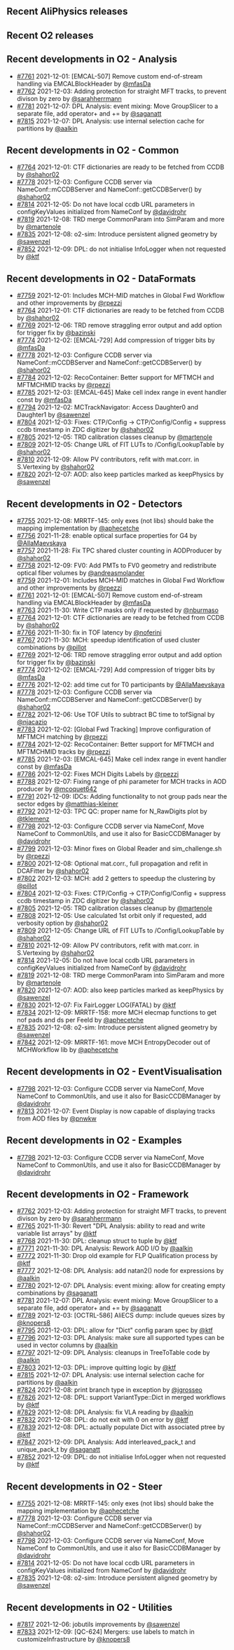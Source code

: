 ## Recent AliPhysics releases
## Recent O2 releases
## Recent developments in O2 - Analysis
- [\#7761](https://github.com/AliceO2Group/AliceO2/pull/7761) 2021-12-01: [EMCAL-507] Remove custom end-of-stream handling via EMCALBlockHeader by [@mfasDa](https://github.com/mfasDa)
- [\#7762](https://github.com/AliceO2Group/AliceO2/pull/7762) 2021-12-03: Adding protection for straight MFT tracks, to prevent divison by zero by [@sarahherrmann](https://github.com/sarahherrmann)
- [\#7781](https://github.com/AliceO2Group/AliceO2/pull/7781) 2021-12-07: DPL Analysis: event mixing: Move GroupSlicer to a separate file, add operator+ and += by [@saganatt](https://github.com/saganatt)
- [\#7815](https://github.com/AliceO2Group/AliceO2/pull/7815) 2021-12-07: DPL Analysis: use internal selection cache for partitions by [@aalkin](https://github.com/aalkin)
## Recent developments in O2 - Common
- [\#7764](https://github.com/AliceO2Group/AliceO2/pull/7764) 2021-12-01: CTF dictionaries are ready to be fetched from CCDB by [@shahor02](https://github.com/shahor02)
- [\#7778](https://github.com/AliceO2Group/AliceO2/pull/7778) 2021-12-03: Configure CCDB server via NameConf::mCCDBServer and NameConf::getCCDBServer() by [@shahor02](https://github.com/shahor02)
- [\#7814](https://github.com/AliceO2Group/AliceO2/pull/7814) 2021-12-05: Do not have local ccdb URL parameters in configKeyValues initialized from NameConf by [@davidrohr](https://github.com/davidrohr)
- [\#7819](https://github.com/AliceO2Group/AliceO2/pull/7819) 2021-12-08: TRD merge CommonParam into SimParam and more by [@martenole](https://github.com/martenole)
- [\#7835](https://github.com/AliceO2Group/AliceO2/pull/7835) 2021-12-08: o2-sim: Introduce persistent aligned geometry by [@sawenzel](https://github.com/sawenzel)
- [\#7852](https://github.com/AliceO2Group/AliceO2/pull/7852) 2021-12-09: DPL: do not initialise InfoLogger when not requested by [@ktf](https://github.com/ktf)
## Recent developments in O2 - DataFormats
- [\#7759](https://github.com/AliceO2Group/AliceO2/pull/7759) 2021-12-01: Includes MCH-MID matches in Global Fwd Workflow and other improvements by [@rpezzi](https://github.com/rpezzi)
- [\#7764](https://github.com/AliceO2Group/AliceO2/pull/7764) 2021-12-01: CTF dictionaries are ready to be fetched from CCDB by [@shahor02](https://github.com/shahor02)
- [\#7769](https://github.com/AliceO2Group/AliceO2/pull/7769) 2021-12-06: TRD remove straggling error output and add option for trigger fix by [@bazinski](https://github.com/bazinski)
- [\#7774](https://github.com/AliceO2Group/AliceO2/pull/7774) 2021-12-02: [EMCAL-729] Add compression of trigger bits by [@mfasDa](https://github.com/mfasDa)
- [\#7778](https://github.com/AliceO2Group/AliceO2/pull/7778) 2021-12-03: Configure CCDB server via NameConf::mCCDBServer and NameConf::getCCDBServer() by [@shahor02](https://github.com/shahor02)
- [\#7784](https://github.com/AliceO2Group/AliceO2/pull/7784) 2021-12-02: RecoContainer: Better support for MFTMCH and MFTMCHMID tracks by [@rpezzi](https://github.com/rpezzi)
- [\#7785](https://github.com/AliceO2Group/AliceO2/pull/7785) 2021-12-03: [EMCAL-645] Make cell index range in event handler const by [@mfasDa](https://github.com/mfasDa)
- [\#7794](https://github.com/AliceO2Group/AliceO2/pull/7794) 2021-12-02: MCTrackNavigator: Access Daughter0 and Daughter1 by [@sawenzel](https://github.com/sawenzel)
- [\#7804](https://github.com/AliceO2Group/AliceO2/pull/7804) 2021-12-03: Fixes: CTP/Config -> CTP/Config/Config + suppress ccdb timestamp in ZDC digitizer by [@shahor02](https://github.com/shahor02)
- [\#7805](https://github.com/AliceO2Group/AliceO2/pull/7805) 2021-12-05: TRD calibration classes cleanup by [@martenole](https://github.com/martenole)
- [\#7809](https://github.com/AliceO2Group/AliceO2/pull/7809) 2021-12-05: Change URL of FIT LUTs to <DET>/Config/LookupTable by [@shahor02](https://github.com/shahor02)
- [\#7810](https://github.com/AliceO2Group/AliceO2/pull/7810) 2021-12-09: Allow PV contributors, refit with mat.corr. in S.Vertexing by [@shahor02](https://github.com/shahor02)
- [\#7820](https://github.com/AliceO2Group/AliceO2/pull/7820) 2021-12-07: AOD: also keep particles marked as keepPhysics by [@sawenzel](https://github.com/sawenzel)
## Recent developments in O2 - Detectors
- [\#7755](https://github.com/AliceO2Group/AliceO2/pull/7755) 2021-12-08: MRRTF-145: only exes (not libs) should bake the mapping implementation by [@aphecetche](https://github.com/aphecetche)
- [\#7756](https://github.com/AliceO2Group/AliceO2/pull/7756) 2021-11-28: enable optical surface properties for G4 by [@AllaMaevskaya](https://github.com/AllaMaevskaya)
- [\#7757](https://github.com/AliceO2Group/AliceO2/pull/7757) 2021-11-28: Fix TPC shared cluster counting in AODProducer by [@shahor02](https://github.com/shahor02)
- [\#7758](https://github.com/AliceO2Group/AliceO2/pull/7758) 2021-12-09: FV0: Add PMTs to FV0 geometry and redistribute optical fiber volumes by [@andreasmolander](https://github.com/andreasmolander)
- [\#7759](https://github.com/AliceO2Group/AliceO2/pull/7759) 2021-12-01: Includes MCH-MID matches in Global Fwd Workflow and other improvements by [@rpezzi](https://github.com/rpezzi)
- [\#7761](https://github.com/AliceO2Group/AliceO2/pull/7761) 2021-12-01: [EMCAL-507] Remove custom end-of-stream handling via EMCALBlockHeader by [@mfasDa](https://github.com/mfasDa)
- [\#7763](https://github.com/AliceO2Group/AliceO2/pull/7763) 2021-11-30: Write CTP masks only if requested by [@nburmaso](https://github.com/nburmaso)
- [\#7764](https://github.com/AliceO2Group/AliceO2/pull/7764) 2021-12-01: CTF dictionaries are ready to be fetched from CCDB by [@shahor02](https://github.com/shahor02)
- [\#7766](https://github.com/AliceO2Group/AliceO2/pull/7766) 2021-11-30: fix in TOF latency by [@noferini](https://github.com/noferini)
- [\#7767](https://github.com/AliceO2Group/AliceO2/pull/7767) 2021-11-30: MCH: speedup identification of used cluster combinations by [@pillot](https://github.com/pillot)
- [\#7769](https://github.com/AliceO2Group/AliceO2/pull/7769) 2021-12-06: TRD remove straggling error output and add option for trigger fix by [@bazinski](https://github.com/bazinski)
- [\#7774](https://github.com/AliceO2Group/AliceO2/pull/7774) 2021-12-02: [EMCAL-729] Add compression of trigger bits by [@mfasDa](https://github.com/mfasDa)
- [\#7776](https://github.com/AliceO2Group/AliceO2/pull/7776) 2021-12-02: add time cut for T0 participants by [@AllaMaevskaya](https://github.com/AllaMaevskaya)
- [\#7778](https://github.com/AliceO2Group/AliceO2/pull/7778) 2021-12-03: Configure CCDB server via NameConf::mCCDBServer and NameConf::getCCDBServer() by [@shahor02](https://github.com/shahor02)
- [\#7782](https://github.com/AliceO2Group/AliceO2/pull/7782) 2021-12-06: Use TOF Utils to subtract BC time to tofSignal by [@njacazio](https://github.com/njacazio)
- [\#7783](https://github.com/AliceO2Group/AliceO2/pull/7783) 2021-12-02: [Global Fwd Tracking] Improve configuration of MFTMCH matching by [@rpezzi](https://github.com/rpezzi)
- [\#7784](https://github.com/AliceO2Group/AliceO2/pull/7784) 2021-12-02: RecoContainer: Better support for MFTMCH and MFTMCHMID tracks by [@rpezzi](https://github.com/rpezzi)
- [\#7785](https://github.com/AliceO2Group/AliceO2/pull/7785) 2021-12-03: [EMCAL-645] Make cell index range in event handler const by [@mfasDa](https://github.com/mfasDa)
- [\#7786](https://github.com/AliceO2Group/AliceO2/pull/7786) 2021-12-02: Fixes MCH Digits Labels by [@rpezzi](https://github.com/rpezzi)
- [\#7788](https://github.com/AliceO2Group/AliceO2/pull/7788) 2021-12-07: Fixing range of phi parameter for MCH tracks in AOD producer by [@mcoquet642](https://github.com/mcoquet642)
- [\#7791](https://github.com/AliceO2Group/AliceO2/pull/7791) 2021-12-09: IDCs: Adding functionality to not group pads near the sector edges by [@matthias-kleiner](https://github.com/matthias-kleiner)
- [\#7792](https://github.com/AliceO2Group/AliceO2/pull/7792) 2021-12-03: TPC QC: proper name for N_RawDigits plot by [@tklemenz](https://github.com/tklemenz)
- [\#7798](https://github.com/AliceO2Group/AliceO2/pull/7798) 2021-12-03: Configure CCDB server via NameConf, Move NameConf to CommonUtils, and use it also for BasicCCDBManager by [@davidrohr](https://github.com/davidrohr)
- [\#7799](https://github.com/AliceO2Group/AliceO2/pull/7799) 2021-12-03: Minor fixes on Global Reader and sim_challenge.sh by [@rpezzi](https://github.com/rpezzi)
- [\#7800](https://github.com/AliceO2Group/AliceO2/pull/7800) 2021-12-08: Optional mat.corr., full propagation and refit in DCAFitter by [@shahor02](https://github.com/shahor02)
- [\#7802](https://github.com/AliceO2Group/AliceO2/pull/7802) 2021-12-03: MCH: add 2 getters to speedup the clustering by [@pillot](https://github.com/pillot)
- [\#7804](https://github.com/AliceO2Group/AliceO2/pull/7804) 2021-12-03: Fixes: CTP/Config -> CTP/Config/Config + suppress ccdb timestamp in ZDC digitizer by [@shahor02](https://github.com/shahor02)
- [\#7805](https://github.com/AliceO2Group/AliceO2/pull/7805) 2021-12-05: TRD calibration classes cleanup by [@martenole](https://github.com/martenole)
- [\#7808](https://github.com/AliceO2Group/AliceO2/pull/7808) 2021-12-05: Use calculated 1st orbit only if requested, add verbosity option by [@shahor02](https://github.com/shahor02)
- [\#7809](https://github.com/AliceO2Group/AliceO2/pull/7809) 2021-12-05: Change URL of FIT LUTs to <DET>/Config/LookupTable by [@shahor02](https://github.com/shahor02)
- [\#7810](https://github.com/AliceO2Group/AliceO2/pull/7810) 2021-12-09: Allow PV contributors, refit with mat.corr. in S.Vertexing by [@shahor02](https://github.com/shahor02)
- [\#7814](https://github.com/AliceO2Group/AliceO2/pull/7814) 2021-12-05: Do not have local ccdb URL parameters in configKeyValues initialized from NameConf by [@davidrohr](https://github.com/davidrohr)
- [\#7819](https://github.com/AliceO2Group/AliceO2/pull/7819) 2021-12-08: TRD merge CommonParam into SimParam and more by [@martenole](https://github.com/martenole)
- [\#7820](https://github.com/AliceO2Group/AliceO2/pull/7820) 2021-12-07: AOD: also keep particles marked as keepPhysics by [@sawenzel](https://github.com/sawenzel)
- [\#7830](https://github.com/AliceO2Group/AliceO2/pull/7830) 2021-12-07: Fix FairLogger LOG(FATAL) by [@ktf](https://github.com/ktf)
- [\#7834](https://github.com/AliceO2Group/AliceO2/pull/7834) 2021-12-09: MRRTF-158: more MCH elecmap functions to get nof pads and ds per FeeId by [@aphecetche](https://github.com/aphecetche)
- [\#7835](https://github.com/AliceO2Group/AliceO2/pull/7835) 2021-12-08: o2-sim: Introduce persistent aligned geometry by [@sawenzel](https://github.com/sawenzel)
- [\#7842](https://github.com/AliceO2Group/AliceO2/pull/7842) 2021-12-09: MRRTF-161: move MCH EntropyDecoder out of MCHWorkflow lib by [@aphecetche](https://github.com/aphecetche)
## Recent developments in O2 - EventVisualisation
- [\#7798](https://github.com/AliceO2Group/AliceO2/pull/7798) 2021-12-03: Configure CCDB server via NameConf, Move NameConf to CommonUtils, and use it also for BasicCCDBManager by [@davidrohr](https://github.com/davidrohr)
- [\#7813](https://github.com/AliceO2Group/AliceO2/pull/7813) 2021-12-07: Event Display is now capable of displaying tracks from AOD files by [@pnwkw](https://github.com/pnwkw)
## Recent developments in O2 - Examples
- [\#7798](https://github.com/AliceO2Group/AliceO2/pull/7798) 2021-12-03: Configure CCDB server via NameConf, Move NameConf to CommonUtils, and use it also for BasicCCDBManager by [@davidrohr](https://github.com/davidrohr)
## Recent developments in O2 - Framework
- [\#7762](https://github.com/AliceO2Group/AliceO2/pull/7762) 2021-12-03: Adding protection for straight MFT tracks, to prevent divison by zero by [@sarahherrmann](https://github.com/sarahherrmann)
- [\#7765](https://github.com/AliceO2Group/AliceO2/pull/7765) 2021-11-30: Revert "DPL Analysis: ability to read and write variable list arrays" by [@ktf](https://github.com/ktf)
- [\#7768](https://github.com/AliceO2Group/AliceO2/pull/7768) 2021-11-30: DPL: cleanup struct to tuple by [@ktf](https://github.com/ktf)
- [\#7771](https://github.com/AliceO2Group/AliceO2/pull/7771) 2021-11-30: DPL Analysis: Rework AOD I/O by [@aalkin](https://github.com/aalkin)
- [\#7772](https://github.com/AliceO2Group/AliceO2/pull/7772) 2021-11-30: Drop old example for FLP Qualification process by [@ktf](https://github.com/ktf)
- [\#7777](https://github.com/AliceO2Group/AliceO2/pull/7777) 2021-12-08: DPL Analysis: add natan2() node for expressions by [@aalkin](https://github.com/aalkin)
- [\#7780](https://github.com/AliceO2Group/AliceO2/pull/7780) 2021-12-07: DPL Analysis: event mixing: allow for creating empty combinations by [@saganatt](https://github.com/saganatt)
- [\#7781](https://github.com/AliceO2Group/AliceO2/pull/7781) 2021-12-07: DPL Analysis: event mixing: Move GroupSlicer to a separate file, add operator+ and += by [@saganatt](https://github.com/saganatt)
- [\#7789](https://github.com/AliceO2Group/AliceO2/pull/7789) 2021-12-03: [OCTRL-586] AliECS dump: include queues sizes by [@knopers8](https://github.com/knopers8)
- [\#7795](https://github.com/AliceO2Group/AliceO2/pull/7795) 2021-12-03: DPL: allow for "Dict" config param spec by [@ktf](https://github.com/ktf)
- [\#7796](https://github.com/AliceO2Group/AliceO2/pull/7796) 2021-12-03: DPL Analysis: make sure all supported types can be used in vector columns by [@aalkin](https://github.com/aalkin)
- [\#7797](https://github.com/AliceO2Group/AliceO2/pull/7797) 2021-12-09: DPL Analysis: cleanups in TreeToTable code by [@aalkin](https://github.com/aalkin)
- [\#7803](https://github.com/AliceO2Group/AliceO2/pull/7803) 2021-12-03: DPL: improve quitting logic by [@ktf](https://github.com/ktf)
- [\#7815](https://github.com/AliceO2Group/AliceO2/pull/7815) 2021-12-07: DPL Analysis: use internal selection cache for partitions by [@aalkin](https://github.com/aalkin)
- [\#7824](https://github.com/AliceO2Group/AliceO2/pull/7824) 2021-12-08: print branch type in exception by [@jgrosseo](https://github.com/jgrosseo)
- [\#7826](https://github.com/AliceO2Group/AliceO2/pull/7826) 2021-12-08: DPL: support VariantType::Dict in merged workflows by [@ktf](https://github.com/ktf)
- [\#7829](https://github.com/AliceO2Group/AliceO2/pull/7829) 2021-12-08: DPL Analysis: fix VLA reading by [@aalkin](https://github.com/aalkin)
- [\#7832](https://github.com/AliceO2Group/AliceO2/pull/7832) 2021-12-08: DPL: do not exit with 0 on error by [@ktf](https://github.com/ktf)
- [\#7839](https://github.com/AliceO2Group/AliceO2/pull/7839) 2021-12-08: DPL: actually populate Dict with associated ptree by [@ktf](https://github.com/ktf)
- [\#7847](https://github.com/AliceO2Group/AliceO2/pull/7847) 2021-12-09: DPL Analysis: Add interleaved_pack_t and unique_pack_t by [@saganatt](https://github.com/saganatt)
- [\#7852](https://github.com/AliceO2Group/AliceO2/pull/7852) 2021-12-09: DPL: do not initialise InfoLogger when not requested by [@ktf](https://github.com/ktf)
## Recent developments in O2 - Steer
- [\#7755](https://github.com/AliceO2Group/AliceO2/pull/7755) 2021-12-08: MRRTF-145: only exes (not libs) should bake the mapping implementation by [@aphecetche](https://github.com/aphecetche)
- [\#7778](https://github.com/AliceO2Group/AliceO2/pull/7778) 2021-12-03: Configure CCDB server via NameConf::mCCDBServer and NameConf::getCCDBServer() by [@shahor02](https://github.com/shahor02)
- [\#7798](https://github.com/AliceO2Group/AliceO2/pull/7798) 2021-12-03: Configure CCDB server via NameConf, Move NameConf to CommonUtils, and use it also for BasicCCDBManager by [@davidrohr](https://github.com/davidrohr)
- [\#7814](https://github.com/AliceO2Group/AliceO2/pull/7814) 2021-12-05: Do not have local ccdb URL parameters in configKeyValues initialized from NameConf by [@davidrohr](https://github.com/davidrohr)
- [\#7835](https://github.com/AliceO2Group/AliceO2/pull/7835) 2021-12-08: o2-sim: Introduce persistent aligned geometry by [@sawenzel](https://github.com/sawenzel)
## Recent developments in O2 - Utilities
- [\#7817](https://github.com/AliceO2Group/AliceO2/pull/7817) 2021-12-06: jobutils improvements by [@sawenzel](https://github.com/sawenzel)
- [\#7833](https://github.com/AliceO2Group/AliceO2/pull/7833) 2021-12-09: [QC-624] Mergers: use labels to match in customizeInfrastructure by [@knopers8](https://github.com/knopers8)
